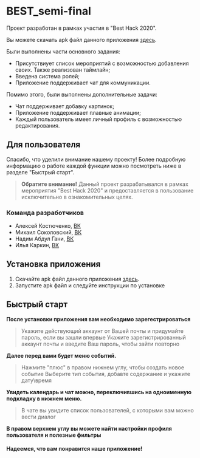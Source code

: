 # BEST_semi-final
Проект разработан в рамках участия в "Best Hack 2020".

Вы можете скачать apk файл данного приложения <a href="here">здесь</a>.

Были выполнены части основного задания:
* Присутствиует список мероприятий с возможностью добавления своих. Также реализован таймлайн;
* Введена система ролей;
* Приложение поддерживает чат для коммуникации.

Помимо этого, были выполнены дополнительные задачи:
* Чат поддерживает добавку картинок;
* Приложение поддерживает плавные анимации;
* Каждый пользователь имеет личный профиль с возможностью редактирования.

## Для пользователя
Спасибо, что уделили внимание нашему проекту!
Более подробную информацию о работе каждой функции можно посмотреть ниже в разделе "Быстрый старт".
>**Обратите внимание!**
>Данный проект разрабатывался в рамках мероприятия "Best Hack 2020" и предоставляется в пользование исключительно в ознакомительных целях.

### Команда разработчиков
* Алексей Костюченко,   [ВК](https://vk.com/shaniser)
* Михаил Соколовский,   [ВК](https://vk.com/sokolmish)
* Надим Абдул Гани,   [ВК](https://vk.com/nadim.abdulgani)
* Илья Каркин,   [ВК](https://vk.com/id210438588)

## Установка приложения
1. Скачайте apk файл данного приложения <a href="here">здесь</a>.
2. Запустите apk файл и следуйте инструкции по установке

## Быстрый старт
**После установки приложения вам необходимо зарегестрироваться**
>Укажите действующий аккаунт от Вашей почты и придумайте пароль, если вы зашли впервые
>Укажите зарегистрированный аккаунт почты и введите Ваш пароль, чтобы зайти повторно

**Далее перед вами будет меню событий.**
>Нажмите "плюс" в правом нижнем углу, чтобы создать новое событие
>Выберите тип события, добавте содержание и укажите дату\время

**Увидеть календарь и чат можно, переключившись на одноименную подкладку в нижнем меню.**
>В чате вы увидите список пользователей, с которыми вам можно вести диалог

**В правом верхнем углу вы можете найти настройки профиля пользователя и полезные фильтры**


#### Надеемся, что вам понравится наше приложение!

